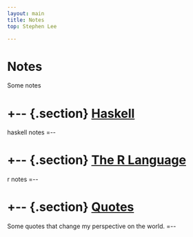 ```yaml
---
layout: main
title: Notes 
top: Stephen Lee

---
```


Notes
========
Some notes

+-- {.section}
[Haskell](/notes/haskell/)
============
haskell notes
=--

+-- {.section}
[The R Language](/notes/r/)
============
r notes
=--

+-- {.section}
[Quotes](/notes/quotes/)
====
Some quotes that change my perspective on the world.
=--
